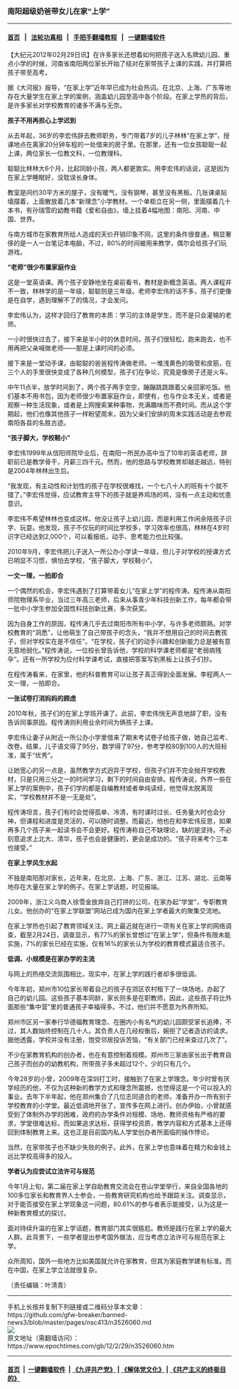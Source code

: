 ### 南阳超级奶爸带女儿在家“上学”
------------------------

#### [首页](https://github.com/gfw-breaker/banned-news3/blob/master/README.md) &nbsp;&nbsp;|&nbsp;&nbsp; [法轮功真相](https://github.com/begood0513/basic/blob/master/README.md)  &nbsp;&nbsp;|&nbsp;&nbsp; [手把手翻墙教程](https://github.com/gfw-breaker/guides/wiki)  &nbsp;&nbsp;|&nbsp;&nbsp; [一键翻墙软件](https://github.com/gfw-breaker/nogfw/blob/master/README.md)  



<div><p>
 【大纪元2012年02月29日讯】在许多家长还想着如何把孩子送入名牌幼儿园、重点小学的时候，河南省南阳两位家长开始了结对在家带孩子上课的实践，并打算把孩子带至高考。
</p>
<p>
 据《大河报》报导，“在家上学”近年早已成为社会热词。在北京、上海、广东等地存在大量学生在家上学的案例，涵盖幼儿园至高中各个阶段。在家上学热的背后，是许多家长对学校教育的诸多不满与无奈。
</p>
<p>
 <b>
  孩子不用再担心上学迟到
 </b>
</p>
<p>
 从去年起，36岁的李宏伟辞去教师职务，专门带着7岁的儿子林林“在家上学”，授课地点在离家20分钟车程的一处借来的房子里。在那里，还有一位女孩聪聪一起上课，两位家长一位教文科，一位教理科。
</p>
<p>
 聪聪比林林大6个月，比起同龄小孩，两人都更敦实。用李宏伟的话说，这是因为在家上学睡眠好，没耽误长身体。
</p>
<p>
 教室是间约30平方米的屋子，没有暖气，没有钢琴，甚至没有黑板。几张课桌贴墙摆着，上面散放着几本“新理念”小学教材。一个单柜立在另一侧，里面摆着几十本书，有孙瑞雪的幼教书籍《爱和自由》。墙上挂着4幅地图：南阳、河南、中国、世界。
</p>
<p>
 与南方城市在家教育所给人造成的天价开销印象不同，这里的条件很普通，稍显奢侈的是一人一台笔记本电脑，不过，80%的时间被用来教学，偶尔会给孩子们玩游戏。
</p>
<p>
 <b>
  “老师”很少布置家庭作业
 </b>
</p>
<p>
 这是一堂英语课。两个孩子安静地坐在桌前看书，教材是新概念英语。两人课程并不一致，林林学的是一年级，聪聪则是三年级。老师李宏伟的话不多，孩子们更像是在自学，遇到理解不了的情况，才会发问。
</p>
<p>
 李宏伟认为，这样才回归了教育的本质：学习的主体是学生，而不是只会灌输的老师。
</p>
<p>
 一小时很快过去了，接下来是半小时的休息时间，孩子们很轻松，跑来跑去，也不用再把父亲喊做老师——那是上课时间的必须。
</p>
<p>
 接下来是一堂动手课，由聪聪的爸爸程传涛做老师。一堆浅黄色的吸管和皮筋，在三个人的手里很快变成了各种几何模型，孩子们在争论，究竟是像房子还是火车。
</p>
<p>
 中午11点半，放学时间到了，两个孩子两手空空，蹦蹦跳跳跟着父亲回家吃饭。他们基本不用书包，因为老师很少布置家庭作业，即使有，也与作业本无关，或者是观察一种生活现象，或者是上网搜索某种事物，充满趣味而不费时间。而从这个学期起，他们也像其他孩子一样盼望周末，因为父亲们安排的周末实践活动是去参观南阳各县的名胜古迹。
</p>
<p>
 <b>
  “孩子脚大，学校鞋小”
 </b>
</p>
<p>
 李宏伟1999年从信阳师院毕业后，在南阳一所民办高中当了10年的英语老师，辞职前已是教学骨干，月薪三四千元。然而，他的思路与学校教育却越走越远，特别是2004年林林出生后。
</p>
<p>
 “我发现，有主动性和计划性的孩子在学校很难找，一个七八十人的班有十个就不错了。”李宏伟觉得，应试教育主导下的孩子就是养鸡场的鸡，没有一点主动和忧患意识。
</p>
<p>
 李宏伟不希望林林也变成这样。他没让孩子上幼儿园，而是利用工作闲余陪孩子识字、玩耍。他发现，孩子不仅玩的时间比学校多，学习效率也很高，林林在4岁时识字已经达到2,000个，可以看报纸，动手、思考能力也比较强。
</p>
<p>
 2010年9月，李宏伟把儿子送入一所公办小学读一年级，但儿子对学校的授课方式已明显不习惯，惧怕去学校，“孩子脚大，学校鞋小”。
</p>
<p>
 <b>
  一文一理，一拍即合
 </b>
</p>
<p>
 一个偶然的机会，李宏伟遇到了打算带着女儿“在家上学”的程传涛。程传涛从南阳师院物理系毕业，当过三年高三老师，后来从事青少年科技创新工作，每年都会带一批中小学生参加全国性科技创新比赛，多次获奖。
</p>
<p>
 因为自身工作的原因，程传涛几乎去过南阳市所有中小学，与许多老师颇熟。对学校教育的“洞悉”，让他萌生了自己带孩子的念头，“我并不想用自己的时间去教孩子，但对学校实在是不信任”。“在学校，孩子们的动手兴趣和创新能力总是被有意无意地弱化。”程传涛说，一位校长曾告诉他，学校的科学课老师都是“老弱病残孕”。还有一所学校为应付科学课考试，直接把答案写到黑板上让孩子们抄。
</p>
<p>
 在程传涛看来，在家里，他的科普教育可以让孩子真正得到全面发展。李程两人一文一理，一拍即合。
</p>
<p>
 <b>
  一张试卷打消妈妈的顾虑
 </b>
</p>
<p>
 2010年秋，孩子们的在家上学班开课了。此前，李宏伟悄无声息地辞了职，没有告诉同事原因。程传涛则利用业余时间为俩孩子上课。
</p>
<p>
 李宏伟让妻子从附近一所公办小学里借来了期末考试卷子给孩子做，她自己监考、改卷。结果，儿子语文得了95分，数学得了97分，参考学校80到100人的大班标准，属于“优秀”。
</p>
<p>
 让她宽心的另一点是，虽然教学方式迥异于学校，但孩子们并不完全抛开学校教材，只是只用三分之一的时间学习，剩下的时间自由安排。程传涛说，外界一些在家上学的案例中，孩子们学的都是自编教材或者单纯读经，他觉得太脱离现实，“学校教材并不是一无是处”。
</p>
<p>
 程传涛坦言，孩子们有时会觉得孤单、冷清，有时课时过长、任务量大时也会分神，但课程和进度是灵活的，可以随时调整。而最近，他也在和李宏伟反思，如果再多几个孩子来一起读书会不会更好。程传涛称自己不缺理论，缺的是坚持。不必刻意追求上北大、清华，孩子也会是健康的，更会是成功的。“孩子将来考个三本也接受。”
</p>
<p>
 <b>
  在家上学风生水起
 </b>
</p>
<p>
 不独是南阳那对家长，近年来，在北京、上海、广东、浙江、江苏、湖北、云南等地存在大量在家上学的例子。在家上学话题，时见报端。
</p>
<p>
 2009年，浙江义乌商人徐雪金放弃自己打拼的公司，在家办起“学堂”，专职教育儿女。他创办的“在家上学联盟”网站已成为国内在家上学者最大的聚集交流地。
</p>
<p>
 在家上学热也引起了教育领域关注。网上最近就在进行一项有关在家上学的网络调查，截至2月24日，调查显示，有77%的家长曾想过“在家上学”，但条件有限未能实施，7%的家长已经在实施，仅有16%的家长认为学校的教育模式最适合孩子。
</p>
<p>
 <b>
  低调、小规模是在家办学的主流
 </b>
</p>
<p>
 与网上的热络交流氛围相比，现实中，在家上学的践行者却多很低调。
</p>
<p>
 今年年初，郑州市10位家长带着自己的孩子在郊区农村租下了一块场地，办起了自己的幼儿园。这些孩子基本同龄，家长则多是在职教师，因此，这些孩子将比外面那些“集中营”里的普通孩子幸福得多。不过，他们并不愿意为外界所知。
</p>
<p>
 郑州市区另一家奉行华德福教育理念、在圈内小有名气的幼儿园颇受家长追捧，不过，其人数始终控制在几十人。其负责人在几经权衡后，婉拒了记者造访的请求。据他透露，学校并没有注册，饱受邻居投诉苦恼，“有关部门已经来查过几次了”。
</p>
<p>
 不少在家教育机构的创办者，也在有意控制着规模。郑州市三家由家长出于教育自己孩子而创办的幼教机构，所带孩子多未超过12个，少的只有几个。
</p>
<p>
 今年28岁的小曾，2009年在深圳打工时，接触到了在家上学理念。年少时曾有厌学经历的他，不仅为这种新的教学方式和理念所震撼，也觉得这是一个可以投入的事业。去年下半年起，他在郑州集合了几位志同道合的老师，准备开办一所有别于学校教育的小学堂。最近低调地开张了，宣传多在网上进行。创办伊始，小曾就感受到了体制外办学的困难，政府的办学条件对规模、场地、教师资格有严格的要求，学堂很难达标，而如果追求达标，获得学校资质，教学内容和方式基本上还得回到体制教育上来。这也正是目前国内私人学堂创办者所面临的操作悖论。
</p>
<p>
 当然，在家带孩子也不缺少失败的例子。此外，在家上学也意味着在精力和金钱上远比学校高得多的投入。
</p>
<p>
 <b>
  学者认为应尝试立法许可与规范
 </b>
</p>
<p>
 今年1月上旬，第二届在家上学自助教育交流会在苍山学堂举行，来自全国各地的100多位家长和教育界人士参会，一些教育研究机构也给予跟踪关注。调查显示，对于能否接受在家上学现象这一问题，80.61%的参与者表示能接受，认为这是一种新教育模式的探讨。
</p>
<p>
 面对持续升温的在家上学话题，教育部门其实很尴尬。教师是践行在家上学的最大人群。此背景下，一些学者提出参考国外做法，应当考虑立法许可与规范在家上学。
</p>
<p>
 众所周知，国外一些地方比如美国就允许在家教育，但其为家庭教学建有标准。而在中国，在家上学立法就很复杂。
</p>
<p>
 （责任编辑：叶清青）
</p>
</div>
<hr/>
手机上长按并复制下列链接或二维码分享本文章：<br/>
https://github.com/gfw-breaker/banned-news3/blob/master/pages/nsc413/n3526060.md <br/>
<a href='https://github.com/gfw-breaker/banned-news3/blob/master/pages/nsc413/n3526060.md'><img src='https://github.com/gfw-breaker/banned-news3/blob/master/pages/nsc413/n3526060.md.png'/></a> <br/>
原文地址（需翻墙访问）：https://www.epochtimes.com/gb/12/2/29/n3526060.htm


------------------------
#### [首页](https://github.com/gfw-breaker/banned-news3/blob/master/README.md) &nbsp;|&nbsp; [一键翻墙软件](https://github.com/gfw-breaker/nogfw/blob/master/README.md) &nbsp;| [《九评共产党》](https://github.com/gfw-breaker/9ping.md/blob/master/README.md#九评之一评共产党是什么) | [《解体党文化》](https://github.com/gfw-breaker/jtdwh.md/blob/master/README.md) | [《共产主义的终极目的》](https://github.com/gfw-breaker/gczydzjmd.md/blob/master/README.md)


<img src='http://gfw-breaker.win/banned-news3/pages/nsc413/n3526060.md' width='0px' height='0px'/>